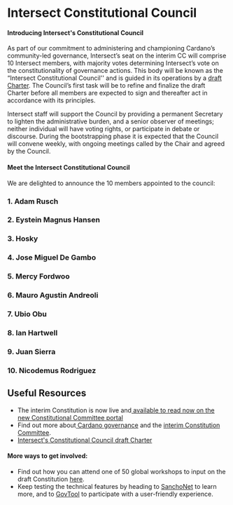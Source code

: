 # Intersect Constitutional Council

#### Introducing Intersect's Constitutional Council

As part of our commitment to administering and championing Cardano’s community-led governance, Intersect’s seat on the interim CC will comprise 10 Intersect members, with majority votes determining Intersect’s vote on the constitutionality of governance actions. This body will be known as the “Intersect Constitutional Council'' and is guided in its operations by a [draft Charter](https://docs.intersectmbo.org/cardano/cardano-governance/constitutional-engagement-in-2024/intersect-constitutional-council/intersect-constitutional-council-charter). The Council’s first task will be to refine and finalize the draft Charter before all members are expected to sign and thereafter act in accordance with its principles.

Intersect staff will support the Council by providing a permanent Secretary to lighten the administrative burden, and a senior observer of meetings; neither individual will have voting rights, or participate in debate or discourse. During the bootstrapping phase it is expected that the Council will convene weekly, with ongoing meetings called by the Chair and agreed by the Council.

#### Meet the Intersect Constitutional Council

We are delighted to announce the 10 members appointed to the council:

### 1. Adam Rusch

### 2. Eystein Magnus Hansen

### 3. Hosky

### 4. Jose Miguel De Gambo

### 5. Mercy Fordwoo

### 6. Mauro Agustin Andreoli

### 7. Ubio Obu

### 8. Ian Hartwell

### 9. Juan Sierra

### 10. Nicodemus Rodriguez&#x20;



## Useful Resources

* The interim Constitution is now live and[ available to read now on the new Constitutional Committee portal](https://constitution.gov.tools/en)
* Find out more about[ Cardano governance](https://www.intersectmbo.org/news/community-led-governance-takes-another-step) and the [interim Constitution Committee](https://www.intersectmbo.org/news/meet-the-interim-constitutional-committee).
* [Intersect's Constitutional Council draft Charter](https://docs.intersectmbo.org/cardano/cardano-governance/constitutional-engagement-in-2024/intersect-constitutional-council/intersect-constitutional-council-charter)

#### More ways to get involved:

* Find out how you can attend one of 50 global workshops to input on the draft Constitution [here](https://www.intersectmbo.org/news/have-your-say-kicking-off-global-workshops-to-draft-the-final-constitution).
* Keep testing the technical features by heading to [SanchoNet](https://sancho.network/) to learn more, and to [GovTool](https://sanchogov.tools/) to participate with a user-friendly experience.

